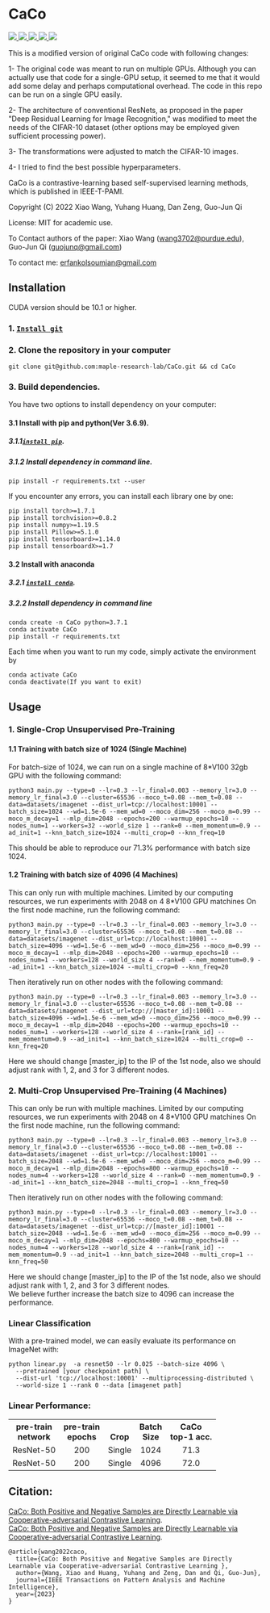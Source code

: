 # CaCo

<a href="https://github.com/marktext/marktext/releases/latest">
   <img src="https://img.shields.io/badge/CaCo-v1.0.0-green">
   <img src="https://img.shields.io/badge/platform-Linux%20%7C%20Mac%20-green">
   <img src="https://img.shields.io/badge/Language-python3-green">
   <img src="https://img.shields.io/badge/dependencies-tested-green">
   <img src="https://img.shields.io/badge/licence-MIT-green">
</a>   

This is a modified version of original CaCo code with following changes:

1- The original code was meant to run on multiple GPUs. Although you can actually use that code for a single-GPU setup, it seemed to me that it would add some delay and perhaps computational overhead. The code in this repo can be run on a single GPU easily.

2- The architecture of conventional ResNets, as proposed in the paper "Deep Residual Learning for Image Recognition," was modified to meet the needs of the CIFAR-10 dataset (other options may be employed given sufficient processing power).

3- The transformations were adjusted to match the CIFAR-10 images.

4- I tried to find the best possible hyperparameters.

CaCo is a contrastive-learning based self-supervised learning methods, which is published in IEEE-T-PAMI.

Copyright (C) 2022 Xiao Wang, Yuhang Huang, Dan Zeng, Guo-Jun Qi

License: MIT for academic use.

To Contact authors of the paper: Xiao Wang (wang3702@purdue.edu), Guo-Jun Qi (guojunq@gmail.com)

To contact me: erfankolsoumian@gmail.com



## Installation  
CUDA version should be 10.1 or higher. 
### 1. [`Install git`](https://git-scm.com/book/en/v2/Getting-Started-Installing-Git) 
### 2. Clone the repository in your computer 
```
git clone git@github.com:maple-research-lab/CaCo.git && cd CaCo
```

### 3. Build dependencies.   
You have two options to install dependency on your computer:
#### 3.1 Install with pip and python(Ver 3.6.9).
##### 3.1.1[`install pip`](https://pip.pypa.io/en/stable/installing/).
##### 3.1.2  Install dependency in command line.
```
pip install -r requirements.txt --user
```
If you encounter any errors, you can install each library one by one:
```
pip install torch>=1.7.1
pip install torchvision>=0.8.2
pip install numpy>=1.19.5
pip install Pillow>=5.1.0
pip install tensorboard>=1.14.0
pip install tensorboardX>=1.7
```

#### 3.2 Install with anaconda
##### 3.2.1 [`install conda`](https://docs.conda.io/projects/conda/en/latest/user-guide/install/macos.html). 
##### 3.2.2 Install dependency in command line
```
conda create -n CaCo python=3.7.1
conda activate CaCo
pip install -r requirements.txt 
```
Each time when you want to run my code, simply activate the environment by
```
conda activate CaCo
conda deactivate(If you want to exit) 
```

## Usage

### 1. Single-Crop Unsupervised Pre-Training
#### 1.1 Training with batch size of 1024 (Single Machine)
For batch-size of 1024, we can run on a single machine of 8\*V100 32gb GPU with the following command:
```
python3 main.py --type=0 --lr=0.3 --lr_final=0.003 --memory_lr=3.0 --memory_lr_final=3.0 --cluster=65536 --moco_t=0.08 --mem_t=0.08 --data=datasets/imagenet --dist_url=tcp://localhost:10001 --batch_size=1024 --wd=1.5e-6 --mem_wd=0 --moco_dim=256 --moco_m=0.99 --moco_m_decay=1 --mlp_dim=2048 --epochs=200 --warmup_epochs=10 --nodes_num=1 --workers=32 --world_size 1 --rank=0 --mem_momentum=0.9 --ad_init=1 --knn_batch_size=1024 --multi_crop=0 --knn_freq=10
```
This should be able to reproduce our 71.3% performance with batch size 1024.

#### 1.2 Training with batch size of 4096 (4 Machines)
This can only run with multiple machines. Limited by our computing resources, we run experiments with 2048 on 4 8\*V100 GPU matchines
On the first node machine, run the following command:
```
python3 main.py --type=0 --lr=0.3 --lr_final=0.003 --memory_lr=3.0 --memory_lr_final=3.0 --cluster=65536 --moco_t=0.08 --mem_t=0.08 --data=datasets/imagenet --dist_url=tcp://localhost:10001 --batch_size=4096 --wd=1.5e-6 --mem_wd=0 --moco_dim=256 --moco_m=0.99 --moco_m_decay=1 --mlp_dim=2048 --epochs=200 --warmup_epochs=10 --nodes_num=1 --workers=128 --world_size 4 --rank=0 --mem_momentum=0.9 --ad_init=1 --knn_batch_size=1024 --multi_crop=0 --knn_freq=20
```
Then iteratively run on other nodes with the following command:
```
python3 main.py --type=0 --lr=0.3 --lr_final=0.003 --memory_lr=3.0 --memory_lr_final=3.0 --cluster=65536 --moco_t=0.08 --mem_t=0.08 --data=datasets/imagenet --dist_url=tcp://[master_id]:10001 --batch_size=4096 --wd=1.5e-6 --mem_wd=0 --moco_dim=256 --moco_m=0.99 --moco_m_decay=1 --mlp_dim=2048 --epochs=200 --warmup_epochs=10 --nodes_num=1 --workers=128 --world_size 4 --rank=[rank_id] --mem_momentum=0.9 --ad_init=1 --knn_batch_size=1024 --multi_crop=0 --knn_freq=20
```
Here we should change [master_ip] to the IP of the 1st node, also we should adjust rank with 1, 2, and 3 for 3 different nodes.


### 2. Multi-Crop Unsupervised Pre-Training (4 Machines)
This can only be run with multiple machines. Limited by our computing resources, we run experiments with 2048 on 4 8\*V100 GPU matchines
On the first node machine, run the following command:
```
python3 main.py --type=0 --lr=0.3 --lr_final=0.003 --memory_lr=3.0 --memory_lr_final=3.0 --cluster=65536 --moco_t=0.08 --mem_t=0.08 --data=datasets/imagenet --dist_url=tcp://localhost:10001 --batch_size=2048 --wd=1.5e-6 --mem_wd=0 --moco_dim=256 --moco_m=0.99 --moco_m_decay=1 --mlp_dim=2048 --epochs=800 --warmup_epochs=10 --nodes_num=4 --workers=128 --world_size 4 --rank=0 --mem_momentum=0.9 --ad_init=1 --knn_batch_size=2048 --multi_crop=1 --knn_freq=50
```
Then iteratively run on other nodes with the following command:
```
python3 main.py --type=0 --lr=0.3 --lr_final=0.003 --memory_lr=3.0 --memory_lr_final=3.0 --cluster=65536 --moco_t=0.08 --mem_t=0.08 --data=datasets/imagenet --dist_url=tcp://[master_id]:10001 --batch_size=2048 --wd=1.5e-6 --mem_wd=0 --moco_dim=256 --moco_m=0.99 --moco_m_decay=1 --mlp_dim=2048 --epochs=800 --warmup_epochs=10 --nodes_num=4 --workers=128 --world_size 4 --rank=[rank_id] --mem_momentum=0.9 --ad_init=1 --knn_batch_size=2048 --multi_crop=1 --knn_freq=50
```
Here we should change [master_ip] to the IP of the 1st node, also we should adjust rank with 1, 2, and 3 for 3 different nodes.<br>
We believe further increase the batch size to 4096 can increase the performance.

### Linear Classification
With a pre-trained model, we can easily evaluate its performance on ImageNet with:
```
python linear.py  -a resnet50 --lr 0.025 --batch-size 4096 \
  --pretrained [your checkpoint path] \
  --dist-url 'tcp://localhost:10001' --multiprocessing-distributed \
  --world-size 1 --rank 0 --data [imagenet path]
```


### Linear Performance:
<table><tbody>
<!-- START TABLE -->
<!-- TABLE HEADER -->
<th valign="bottom">pre-train<br/>network</th>
<th valign="bottom">pre-train<br/>epochs</th>
<th valign="bottom">Crop</th>
<th valign="bottom">Batch<br/>Size</th>
<th valign="bottom">CaCo<br/>top-1 acc.</th>

<!-- TABLE BODY -->
<tr><td align="left">ResNet-50</td>
<td align="center">200</td>
<td align="center">Single</td>
<td align="center">1024</td>
<td align="center">71.3</td>

</tr>
<tr><td align="left">ResNet-50</td>
<td align="center">200</td>
<td align="center">Single</td>
<td align="center">4096</td>
<td align="center">72.0</td>

</tr>
</tbody></table>


## Citation:
[CaCo: Both Positive and Negative Samples are Directly Learnable via Cooperative-adversarial Contrastive Learning](https://arxiv.org/abs/2203.14370).  
[CaCo: Both Positive and Negative Samples are Directly Learnable via Cooperative-adversarial Contrastive Learning](https://doi.org/10.1109/TPAMI.2023.3262608). 
```
@article{wang2022caco,
  title={CaCo: Both Positive and Negative Samples are Directly Learnable via Cooperative-adversarial Contrastive Learning },
  author={Wang, Xiao and Huang, Yuhang and Zeng, Dan and Qi, Guo-Jun},
  journal={IEEE Transactions on Pattern Analysis and Machine Intelligence},
  year={2023}
}
```

